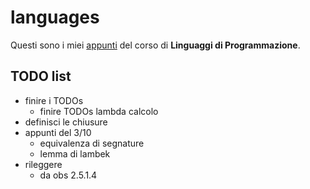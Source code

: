 # languages

Questi sono i miei [appunti](<https://raw.githubusercontent.com/ph-notes/languages/main/src/Linguaggi di Programmazione.pdf>) del corso di **Linguaggi di Programmazione**.

## TODO list

- finire i TODOs
    - finire TODOs lambda calcolo
- definisci le chiusure
- appunti del 3/10
    - equivalenza di segnature
    - lemma di lambek
- rileggere
    - da obs 2.5.1.4

